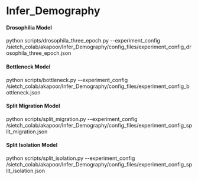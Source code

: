 # Infer_Demography

#### Drosophilia Model
python scripts/drosophila_three_epoch.py --experiment_config /sietch_colab/akapoor/Infer_Demography/config_files/experiment_config_drosophila_three_epoch.json

#### Bottleneck Model
python scripts/bottleneck.py --experiment_config /sietch_colab/akapoor/Infer_Demography/config_files/experiment_config_bottleneck.json

#### Split Migration Model
python scripts/split_migration.py --experiment_config /sietch_colab/akapoor/Infer_Demography/config_files/experiment_config_split_migration.json

#### Split Isolation Model
python scripts/split_isolation.py --experiment_config /sietch_colab/akapoor/Infer_Demography/config_files/experiment_config_split_isolation.json
